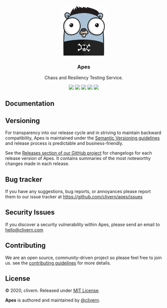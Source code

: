 <p align="center">
    <img alt="Apes Logo" src="https://raw.githubusercontent.com/Clivern/Apes/master/assets/img/gopher.png?v=1.0.1" width="150" />
    <h3 align="center">Apes</h3>
    <p align="center">Chaos and Resiliency Testing Service.</p>
    <p align="center">
        <a href="https://travis-ci.org/Clivern/Apes"><img src="https://travis-ci.org/Clivern/Apes.svg?branch=master"></a>
        <a href="https://github.com/Clivern/Apes/releases"><img src="https://img.shields.io/badge/Version-0.0.1-red.svg"></a>
        <a href="https://goreportcard.com/report/github.com/Clivern/Apes"><img src="https://goreportcard.com/badge/github.com/clivern/Apes?v=0.0.1"></a>
     <a href="https://hub.docker.com/r/clivern/apes"><img src="https://img.shields.io/badge/Docker-Latest-orange"></a>
        <a href="https://github.com/Clivern/Apes/blob/master/LICENSE"><img src="https://img.shields.io/badge/LICENSE-MIT-orange.svg"></a>
    </p>
</p>


## Documentation


## Versioning

For transparency into our release cycle and in striving to maintain backward compatibility, Apes is maintained under the [Semantic Versioning guidelines](https://semver.org/) and release process is predictable and business-friendly.

See the [Releases section of our GitHub project](https://github.com/clivern/apes/releases) for changelogs for each release version of Apes. It contains summaries of the most noteworthy changes made in each release.


## Bug tracker

If you have any suggestions, bug reports, or annoyances please report them to our issue tracker at https://github.com/clivern/apes/issues


## Security Issues

If you discover a security vulnerability within Apes, please send an email to [hello@clivern.com](mailto:hello@clivern.com)


## Contributing

We are an open source, community-driven project so please feel free to join us. see the [contributing guidelines](CONTRIBUTING.md) for more details.


## License

© 2020, clivern. Released under [MIT License](https://opensource.org/licenses/mit-license.php).

**Apes** is authored and maintained by [@clivern](http://github.com/clivern).
